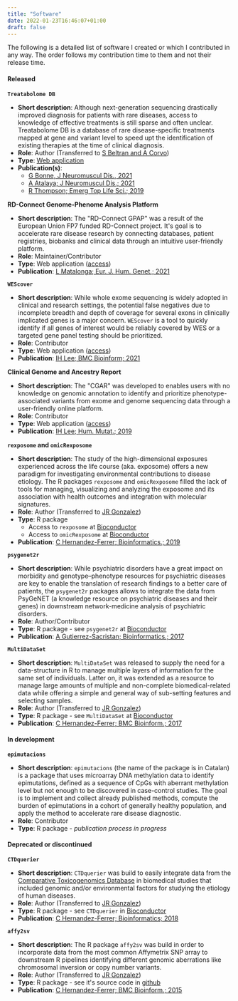 ```yaml
---
title: "Software"
date: 2022-01-23T16:46:07+01:00
draft: false
---
```


The following is a detailed list of software I created or which I contributed in any way. The order follows my contribution time to them and not their release time.

#### Released

__`Treatabolome DB`__
 * __Short description__: Although next-generation sequencing drastically improved diagnosis for patients with rare diseases, access to knowledge of effective treatments is still sparse and often unclear. Treatabolome DB is a database of rare disease-specific treatments mapped at gene and variant level to speed upt the identification of existing therapies at the time of clinical diagnosis.
 * __Role__: Author (Transferred to [S Beltran and A Corvo](https://cnag.es/teams/bioinformatics-unit/data-analysis))
 * __Type__: [Web application](https://treatabolome.org/)
 * __Publication(s)__:
    - [G Bonne, J Neuromuscul Dis., 2021](https://www.ncbi.nlm.nih.gov/pmc/articles/PMC8203244/)
    - [A Atalaya; J Neuromuscul Dis.; 2021](https://pubmed.ncbi.nlm.nih.gov/33682723/)
    - [R Thompson;  Emerg Top Life Sci.; 2019](https://pubmed.ncbi.nlm.nih.gov/30931400/)

__RD-Connect Genome-Phenome Analysis Platform__ 
 * __Short description__: The "RD-Connect GPAP" was a result of the European Union FP7 funded RD-Connect project. It's goal is to accelerate rare disease research by connecting databases, patient registries, biobanks and clinical data through an intuitive user-friendly platform.
 * __Role__: Maintainer/Contributor
 * __Type__: Web application ([access](https://platform.rd-connect.eu/))
 * __Publication__: [L Matalonga; Eur. J. Hum. Genet.; 2021](https://www.nature.com/articles/s41431-021-00852-7)

__`WEScover`__
 * __Short description__: While whole exome sequencing is widely adopted in clinical and research settings, the potential false negatives due to incomplete breadth and depth of coverage for several exons in clinically implicated genes is a major concern. `WEScover` is a tool to quickly identify if all genes of interest would be reliably covered by WES or a targeted gene panel testing should be prioritized.
 * __Role__: Contributor
 * __Type__: Web application ([access](https://tom.tch.harvard.edu/shinyapps/WEScover/))
 * __Publication__: [IH Lee; BMC Bioinform; 2021](https://bmcbioinformatics.biomedcentral.com/articles/10.1186/s12859-021-04178-5)

__Clinical Genome and Ancestry Report__
 * __Short description__: The "CGAR" was developed to enables users with no knowledge on genomic annotation to identify and prioritize phenotype-associated variants from exome and genome sequencing data through a user-friendly online platform.
 * __Role__: Contributor
 * __Type__: Web application ([access](https://tom.tch.harvard.edu/apps/cgar/))
 * __Publication__: [IH Lee; Hum. Mutat.; 2019](https://onlinelibrary.wiley.com/doi/abs/10.1002/humu.23942)

__`rexposome` and `omicRexposome`__
 * __Short description__: The study of the high-dimensional exposures experienced across the life course (aka. exposome) offers a new paradigm for investigating environmental contributions to disease etiology. The R packages `rexposome` and `omicRexposome` filled the lack of tools for managing, visualizing and analyzing the exposome and its association with health outcomes and integration with molecular signatures.
 * __Role__: Author (Transferred to [JR Gonzalez](https://www.isglobal.org/en/our-team/-/profiles/18510))
 * __Type__: R package
    - Access to `rexposome` at [Bioconductor](https://www.bioconductor.org/packages/release/bioc/html/rexposome.html)
    - Access to `omicRexposome` at [Bioconductor](https://www.bioconductor.org/packages/release/bioc/html/omicRexposome.html)
 * __Publication__: [C Hernandez-Ferrer; Bioinformatics.; 2019](https://academic.oup.com/bioinformatics/article/35/24/5344/5523848)

__`psygenet2r`__
 * __Short description__: While psychiatric disorders have a great impact on morbidity and genotype–phenotype resources for psychiatric diseases are key to enable the translation of research findings to a better care of patients, the `psygenet2r` packages allows to integrate the data from PsyGeNET (a knowledge resource on psychiatric diseases and their genes) in downstream network-medicine analysis of psychiatric disorders.
 * __Role__: Author/Contributor
 * __Type__: R package - see `psygenet2r` at [Bioconductor](https://www.bioconductor.org/packages/release/bioc/html/psygenet2r.html)
 * __Publication__: [A Gutierrez-Sacristan; Bioinformatics.; 2017](https://www.sciencedirect.com/science/article/abs/pii/S001393511730631X?via%3Dihub)

__`MultiDataSet`__
 * __Short description__: `MultiDataSet` was released to supply the need for a data-structure in R to manage multiple layers of information for the same set of individuals. Latter on, it was extended as a resource to manage large amounts of multiple and non-complete biomedical-related data while offering a simple and general way of sub-setting features and selecting samples.
 * __Role__: Author (Transferred to [JR Gonzalez](https://www.isglobal.org/en/our-team/-/profiles/18510))
 * __Type__: R package - see `MultiDataSet` at [Bioconductor](https://www.bioconductor.org/packages/release/bioc/html/MultiDataSet.html)
 * __Publication__: [C Hernandez-Ferrer; BMC Bioinform.; 2017](https://bmcbioinformatics.biomedcentral.com/articles/10.1186/s12859-016-1455-1)


#### In development

__`epimutacions`__
 * __Short description__: `epimutacions` (the name of the package is in Catalan) is a package that uses microarray DNA methylation data to identify epimutations, defined as a sequence of CpGs with aberrant methylation level but not enough to be discovered in case-control studies. The goal is to implement and collect already published methods, compute the burden of epimutations in a cohort of generally healthy population, and apply the method to accelerate rare disease diagnostic. 
 * __Role__: Contributor
 * __Type__: R package - _publication process in progress_

#### Deprecated or discontinued

__`CTDquerier`__
 * __Short description__: `CTDquerier` was build to easily integrate data from the [Comparative Toxicogenomics Database](http://ctdbase.org/) in biomedical studies that included genomic and/or environmental factors for studying the etiology of human diseases.
 * __Role__: Author (Transferred to [JR Gonzalez](https://www.isglobal.org/en/our-team/-/profiles/18510))
 * __Type__: R package - see `CTDquerier` in [Bioconductor](https://www.bioconductor.org/packages/release/bioc/html/CTDquerier.html)
 * __Publication__: [C Hernandez-Ferrer; Bioinformatics; 2018](https://academic.oup.com/bioinformatics/article/34/18/3235/4983065)

__`affy2sv`__
 * __Short description__: The R package `affy2sv` was build in order to incorporate data from the most common Affymetrix SNP array to downstream R pipelines identifying different genomic aberrations like chromosomal inversion or copy number variants.
 * __Role__: Author (Transferred to [JR Gonzalez](https://www.isglobal.org/en/our-team/-/profiles/18510))
 * __Type__: R package - see it's source code in [github](https://github.com/isglobal-brge/affy2sv)
 * __Publication__: [C Hernandez-Ferrer; BMC Bioinform.; 2015](https://bmcbioinformatics.biomedcentral.com/articles/10.1186/s12859-015-0608-y)


